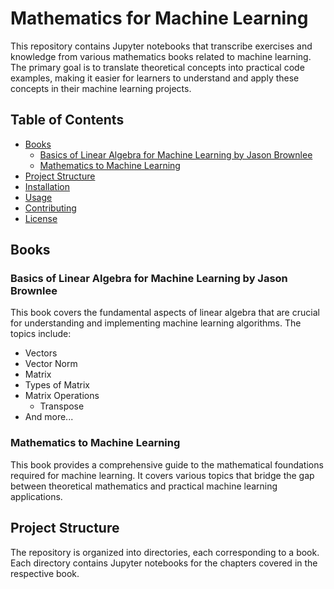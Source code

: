 # Mathematics for Machine Learning

This repository contains Jupyter notebooks that transcribe exercises and knowledge from various mathematics books related to machine learning. The primary goal is to translate theoretical concepts into practical code examples, making it easier for learners to understand and apply these concepts in their machine learning projects.

## Table of Contents

- [Books](#books)
  - [Basics of Linear Algebra for Machine Learning by Jason Brownlee](#https://github.com/aaaastark/Data-Scientist-Books/blob/main/Basics%20of%20Linear%20Algebra%20for%20Machine%20Learning%20-%20Discover%20the%20Mathematical%20Language%20of%20Data%20in%20Python%20by%20Jason%20Brownlee%20(z-lib.org).pdf)
  - [Mathematics to Machine Learning](#https://mml-book.github.io/book/mml-book.pdf)
- [Project Structure](#project-structure)
- [Installation](#installation)
- [Usage](#usage)
- [Contributing](#contributing)
- [License](#license)

## Books

### Basics of Linear Algebra for Machine Learning by Jason Brownlee

This book covers the fundamental aspects of linear algebra that are crucial for understanding and implementing machine learning algorithms. The topics include:

- Vectors
- Vector Norm
- Matrix
- Types of Matrix
- Matrix Operations
  - Transpose
- And more...

### Mathematics to Machine Learning

This book provides a comprehensive guide to the mathematical foundations required for machine learning. It covers various topics that bridge the gap between theoretical mathematics and practical machine learning applications.

## Project Structure

The repository is organized into directories, each corresponding to a book. Each directory contains Jupyter notebooks for the chapters covered in the respective book.

